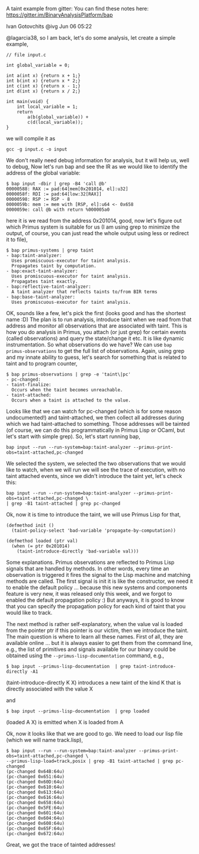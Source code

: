 A taint example from gitter:
You can find these notes here:  https://gitter.im/BinaryAnalysisPlatform/bap

Ivan Gotovchits
@ivg
Jun 06 05:22

@lagarcia38, so I am back, let's do some analysis, let create a simple example,

```
// file input.c

int global_variable = 0;

int a(int x) {return x + 1;}
int b(int x) {return x * 2;}
int c(int x) {return x - 1;}
int d(int x) {return x / 2;}

int main(void) {
    int local_variable = 1;
    return
        a(b(global_variable)) +
        c(d(local_variable));
}
```

we will compile it as

`gcc -g input.c -o input`

We don't really need debug information for analysis, but it will help us, well to debug, 
Now let's run bap and see the IR as we would like to identify the address of the global variable:

```
$ bap input -dbir | grep -B4 'call @b'
00000588: RAX := pad:64[mem[0x201014, el]:u32]
0000058f: RDI := pad:64[low:32[RAX]]
00000598: RSP := RSP - 8
0000059b: mem := mem with [RSP, el]:u64 <- 0x658
0000059e: call @b with return %000005a0
```

here it is we read from the address 0x201014, good, now let's figure out which Primus 
system is suitable for us (I am using grep to minimize the output, of course, you can 
just read the whole output using less or redirect it to file),

```
$ bap primus-systems | grep taint
- bap:taint-analyzer:
  Uses promiscuous-executor for taint analysis.
  Propagates taint by computation.
- bap:exact-taint-analyzer:
  Uses promiscuous-executor for taint analysis.
  Propagates taint exactly.
- bap:reflective-taint-analyzer:
  A taint analyzer that reflects taints to/from BIR terms
- bap:base-taint-analyzer:
  Uses promiscuous-executor for taint analysis.
```

OK, sounds like a few, let's pick the first (looks good and has the shortest name :D) The 
plan is to run analysis, introduce taint when we read from that address and monitor all 
observations that are associated with taint. This is how you do analysis in Primus, you 
attach (or just grep) for certain events (called observations) and query the state/change 
it etc. It is like dynamic instrumentation. So what observations do we have? We can use 
`bap primus-observations` to get the full list of observations. Again, using grep and my 
innate ability to guess, let's search for something that is related to taint and to program 
counter,

```
$ bap primus-observations | grep -e 'taint\|pc'
- pc-changed:
- taint-finalize:
  Occurs when the taint becomes unreachable.
- taint-attached:
  Occurs when a taint is attached to the value.
```

Looks like that we can watch for pc-changed (which is for some reason undocumented!) 
and taint-attached, we then collect all addresses during which we had taint-attached 
to something. Those addresses will be tainted (of course, we can do this programmatically 
in Primus Lisp or OCaml, but let's start with simple grep). So, let's start running bap,

`bap input --run --run-system=bap:taint-analyzer --primus-print-obs=taint-attached,pc-changed`

We selected the system, we selected the two observations that we would like to watch, 
when we will run we will see the trace of execution, with no taint attached events, 
since we didn't introduce the taint yet, let's check this:

```
bap input --run --run-system=bap:taint-analyzer --primus-print-obs=taint-attached,pc-changed \
| grep -B1 taint-attached | grep pc-changed
```

Ok, now it is time to introduce the taint, we will use Primus Lisp for that,

```
(defmethod init ()
  (taint-policy-select 'bad-variable 'propagate-by-computation))

(defmethod loaded (ptr val)
  (when (= ptr 0x201014)
    (taint-introduce-directly 'bad-variable val)))
```

Some explanations. Primus observations are reflected to Primus Lisp signals that 
are handled by methods. In other words, every time an observation is triggered 
it fires the signal to the Lisp machine and matching methods are called. The first 
signal is init it is like the constructor, we need it to enable the default policy 
... because this new systems and components feature is very new, it was released 
only this week, and we forgot to enabled the default propagation policy :) But 
anyways, it is good to know that you can specify the propagation policy for each 
kind of taint that you would like to track. 

The next method is rather self-explanatory, when the value val is loaded from the 
pointer ptr if this pointer is our victim, then we introduce the taint. The main 
question is where to learn all these names. First of all, they are available online
... but it is always easier to get them from the command line, e.g., the list of 
primitives and signals available for our binary could be obtained using the 
`--primus-lisp-documentation` command, e.g.,

```
$ bap input --primus-lisp-documentation  | grep taint-introduce-directly -A1
```

(taint-introduce-directly K X) introduces a new taint of the
kind K that is directly associated with the value X

and

```
$ bap input --primus-lisp-documentation  | grep loaded
```

(loaded A X) is emitted when X is loaded from A

Ok, now it looks like that we are good to go. We need to load our lisp file (which we will name track.lisp),

```
$ bap input --run --run-system=bap:taint-analyzer --primus-print-obs=taint-attached,pc-changed \
--primus-lisp-load=track,posix | grep -B1 taint-attached | grep pc-changed
(pc-changed 0x64B:64u)
(pc-changed 0x651:64u)
(pc-changed 0x60D:64u)
(pc-changed 0x610:64u)
(pc-changed 0x613:64u)
(pc-changed 0x616:64u)
(pc-changed 0x658:64u)
(pc-changed 0x5FE:64u)
(pc-changed 0x601:64u)
(pc-changed 0x604:64u)
(pc-changed 0x608:64u)
(pc-changed 0x65F:64u)
(pc-changed 0x672:64u)
```

Great, we got the trace of tainted addresses!
